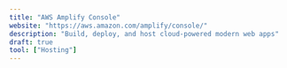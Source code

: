 ```yaml
---
title: "AWS Amplify Console"
website: "https://aws.amazon.com/amplify/console/"
description: "Build, deploy, and host cloud-powered modern web apps"
draft: true
tool: ["Hosting"]
---
```

